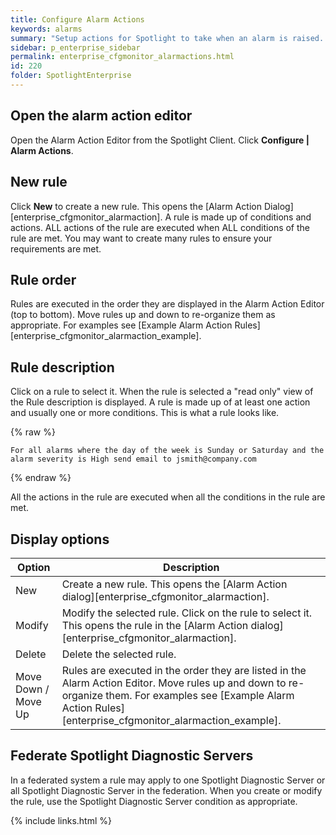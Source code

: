 ```yaml
---
title: Configure Alarm Actions
keywords: alarms
summary: "Setup actions for Spotlight to take when an alarm is raised. The actions Spotlight can take include running a program and sending an email. Conditions on taking the action can be defined, such as the day of the week, the time of day, the severity of the alarm, the alarm type and the connection type."
sidebar: p_enterprise_sidebar
permalink: enterprise_cfgmonitor_alarmactions.html
id: 220
folder: SpotlightEnterprise
---
```




## Open the alarm action editor

Open the Alarm Action Editor from the Spotlight Client. Click **Configure \| Alarm Actions**.


## New rule

Click **New** to create a new rule. This opens the [Alarm Action Dialog][enterprise_cfgmonitor_alarmaction]. A rule is made up of conditions and actions. ALL actions of the rule are executed when ALL conditions of the rule are met. You may want to create many rules to ensure your requirements are met.

## Rule order

Rules are executed in the order they are displayed in the Alarm Action Editor (top to bottom). Move rules up and down to re-organize them as appropriate. For examples see [Example Alarm Action Rules][enterprise_cfgmonitor_alarmaction_example].

## Rule description

Click on a rule to select it. When the rule is selected a "read only" view of the Rule description is displayed. A rule is made up of at least one action and usually one or more conditions. This is what a rule looks like.

{% raw %}
```
For all alarms where the day of the week is Sunday or Saturday and the alarm severity is High send email to jsmith@company.com
```
{% endraw %}


All the actions in the rule are executed when all the conditions in the rule are met.


## Display options

Option | Description
-------|------------
New | Create a new rule. This opens the [Alarm Action dialog][enterprise_cfgmonitor_alarmaction].
Modify | Modify the selected rule. Click on the rule to select it. This opens the rule in the [Alarm Action dialog][enterprise_cfgmonitor_alarmaction].
Delete | Delete the selected rule.
Move Down / Move Up | Rules are executed in the order they are listed in the Alarm Action Editor. Move rules up and down to re-organize them. For examples see [Example Alarm Action Rules][enterprise_cfgmonitor_alarmaction_example].


## Federate Spotlight Diagnostic Servers

In a federated system a rule may apply to one Spotlight Diagnostic Server or all Spotlight Diagnostic Server in the federation. When you create or modify the rule, use the Spotlight Diagnostic Server condition as appropriate.

{% include links.html %}
